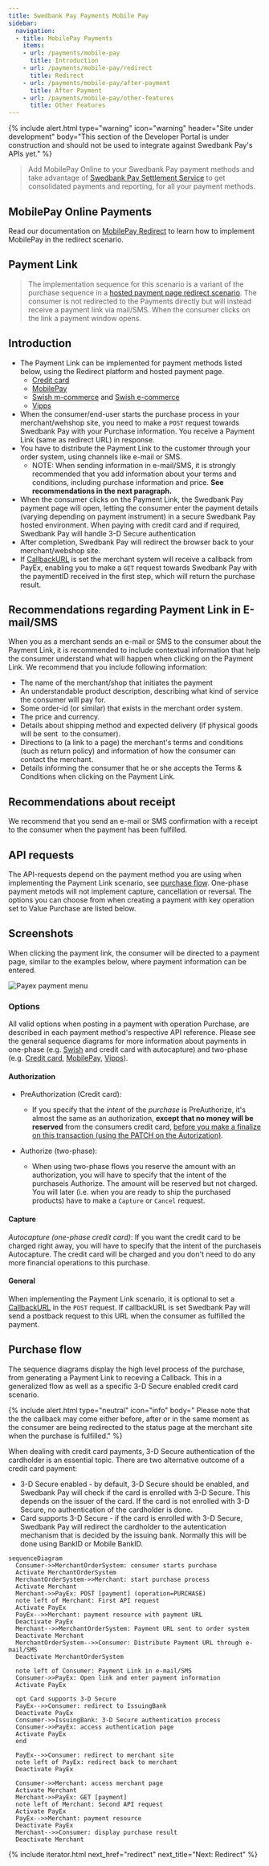 ```yaml
---
title: Swedbank Pay Payments Mobile Pay
sidebar:
  navigation:
  - title: MobilePay Payments
    items:
    - url: /payments/mobile-pay
      title: Introduction
    - url: /payments/mobile-pay/redirect
      title: Redirect
    - url: /payments/mobile-pay/after-payment
      title: After Payment
    - url: /payments/mobile-pay/other-features
      title: Other Features
---
```


{% include alert.html type="warning"
                      icon="warning"
                      header="Site under development"
                      body="This section of the Developer Portal is under construction and
                      should not be used to integrate against Swedbank Pay's
                      APIs yet." %}

>Add MobilePay Online to your Swedbank Pay payment methods and take advantage
of [Swedbank Pay Settlement Service][payex-reconciliation-and-settlement] to
get consolidated payments and reporting, for all your payment methods.

## MobilePay Online Payments

Read our documentation on [MobilePay Redirect](/payments/mobile-pay/redirect)
to learn how to implement MobilePay in the redirect scenario.

## Payment Link

>The implementation sequence for this scenario is a variant of the purchase
 sequence in a
 [hosted payment page redirect scenario][redirect-implementation].
 The consumer is not redirected to the Payments directly but will
 instead receive a payment link via mail/SMS.
 When the consumer clicks on the link a payment window opens.

## Introduction

* The Payment Link can be implemented for payment methods listed below,
  using the Redirect platform and hosted payment page.
  * [Credit card][credit-card]
  * [MobilePay][mobile-pay]
  * [Swish m-commerce][swish-m-commerce] and [Swish e-commerce][swish-e-commerce]
  * [Vipps][vipps]
* When the consumer/end-user starts the purchase process in your
  merchant/wehshop site, you need to make a `POST` request towards Swedbank Pay
  with your Purchase information.
  You receive a Payment Link (same as redirect URL) in response.
* You have to distribute the Payment Link to the customer through your order
  system, using channels like e-mail or SMS.
  * NOTE: When sending information in e-mail/SMS, it is strongly recommended
   that you add information about your terms and conditions, including
   purchase information and price.
    **See recommendations in the next paragraph.**
* When the consumer clicks on the Payment Link, the Swedbank Pay payment page
  will open, letting the consumer enter the payment details (varying depending
  on payment instrument) in a secure Swedbank Pay hosted environment.
  When paying with credit card and if required, Swedbank Pay will handle
  3-D Secure authentication
* After completion, Swedbank Pay will redirect the browser back to your
  merchant/webshop site.
* If [CallbackURL][technical-reference-callback] is set the merchant system
  will receive a callback from PayEx, enabling you to make a `GET` request
  towards Swedbank Pay with the paymentID received in the first step,
  which will return the purchase result.

## Recommendations regarding Payment Link in E-mail/SMS

When you as a merchant sends an e-mail or SMS to the consumer about the
Payment Link, it is recommended to include contextual information that help
the consumer understand what will happen when clicking on the Payment Link.
We recommend that you include following information:

* The name of the merchant/shop that initiates the payment
* An understandable product description, describing what kind of service the
  consumer will pay for.
* Some order-id (or similar) that exists in the merchant order system.
* The price and currency.
* Details about shipping method and expected delivery
  (if physical goods will be sent  to the consumer).
* Directions to (a link to a page) the merchant's terms and conditions
  (such as return policy) and information of how the consumer can contact the
  merchant.
* Details informing the consumer that he or she accepts the Terms & Conditions
  when clicking on the Payment Link.

## Recommendations about receipt

We recommend that you send an e-mail or SMS confirmation with a receipt to
the consumer when the payment has been fulfilled.

## API requests

The API-requests depend on the payment method you are using when implementing
the Payment Link scenario, see [purchase flow](#purchase-flow).
One-phase payment metods will not implement capture, cancellation or reversal.
The options you can choose from when creating a payment with key operation set
to Value Purchase are listed below.

## Screenshots

When clicking the payment link, the consumer will be directed to a payment
page, similar to the examples below, where payment information can be entered.

![Payex payment menu][paymentMethodsScreenshot]

### Options

All valid options when posting in a payment with operation Purchase,
are described in each payment method's respective API reference.
Please see the general sequence diagrams for more information about payments
in one-phase (e.g. [Swish][swish-m-commerce] and credit card with autocapture)
and two-phase (e.g. [Credit card][credit-card],
[MobilePay][mobile-pay], [Vipps][vipps]).

#### Authorization

* PreAuthorization (Credit card):
  * If you specify that the _intent_ of the _purchase_ is PreAuthorize,
   it's almost the same as an authorization,
    **except that no money will be reserved** from the consumers credit card,
   [before you make a finalize on this transaction (using the PATCH on
   the Autorization)][tecnical-reference-finalize].

* Authorize (two-phase):
  * When using two-phase flows you reserve the amount with an authorization,
   you will have to specify that the intent of the purchaseis Authorize.
   The amount will be reserved but not charged.
   You will later (i.e. when you are ready to ship the purchased products)
   have to make a `Capture` or `Cancel` request.

#### Capture

*Autocapture (one-phase credit card)*:
If you want the credit card to be charged right away, you will have to specify
that the intent of the purchaseis Autocapture.
The credit card will be charged and you don't need to do any more financial
operations to this purchase.

#### General

When implementing the Payment Link scenario, it is optional to set a
[CallbackURL][technical-reference-callback] in the `POST` request.
If callbackURL is set Swedbank Pay will send a postback request to this URL
when the consumer as fulfilled the payment.

## Purchase flow

The sequence diagrams display the high level process of the purchase,
from generating a Payment Link to receving a Callback.
This in a generalized flow as well as a specific 3-D Secure enabled credit
card scenario.

{% include alert.html type="neutral" icon="info" body="
Please note that the the callback may come either before, after or in the same
moment as the consumer are being redirected to the status page at the merchant
site when the purchase is fulfilled." %}

When dealing with credit card payments, 3-D Secure authentication of the
cardholder is an essential topic.
There are two alternative outcome of a credit card payment:

* 3-D Secure enabled - by default, 3-D Secure should be enabled, and Swedbank
  Pay will check if the card is enrolled with 3-D Secure.
  This depends on the issuer of the card.
  If the card is not enrolled with 3-D Secure, no authentication
  of the cardholder is done.
* Card supports 3-D Secure - if the card is enrolled with 3-D Secure,
  Swedbank Pay will redirect the cardholder to the autentication mechanism
  that is decided by the issuing bank.
  Normally this will be done using BankID or Mobile BankID.

```mermaid
sequenceDiagram
  Consumer->>MerchantOrderSystem: consumer starts purchase
  Activate MerchantOrderSystem
  MerchantOrderSystem->>Merchant: start purchase process
  Activate Merchant
  Merchant->>PayEx: POST [payment] (operation=PURCHASE)
  note left of Merchant: First API request
  Activate PayEx
  PayEx-->>Merchant: payment resource with payment URL
  Deactivate PayEx
  Merchant-->>MerchantOrderSystem: Payment URL sent to order system
  Deactivate Merchant
  MerchantOrderSystem-->>Consumer: Distribute Payment URL through e-mail/SMS
  Deactivate MerchantOrderSystem

  note left of Consumer: Payment Link in e-mail/SMS
  Consumer->>PayEx: Open link and enter payment information
  Activate PayEx

  opt Card supports 3-D Secure
  PayEx-->>Consumer: redirect to IssuingBank
  Deactivate PayEx
  Consumer->>IssuingBank: 3-D Secure authentication process
  Consumer->>PayEx: access authentication page
  Activate PayEx
  end

  PayEx-->>Consumer: redirect to merchant site
  note left of PayEx: redirect back to merchant
  Deactivate PayEx

  Consumer->>Merchant: access merchant page
  Activate Merchant
  Merchant->>PayEx: GET [payment]
  note left of Merchant: Second API request
  Activate PayEx
  PayEx-->>Merchant: payment resource
  Deactivate PayEx
  Merchant-->>Consumer: display purchase result
  Deactivate Merchant
```

{% include iterator.html
                         next_href="redirect"
                         next_title="Next: Redirect" %}

[paymentMethodsScreenshot]: /assets/img/checkout/payment_methods.PNG
[credit-card]: /payments/credit-card/
[mobile-pay]: /payments/mobile-pay/
[payex-reconciliation-and-settlement]: /payments/mobile-pay/other-features#settlement-and-reconcilliation
[redirect-implementation]: /payments/mobile-pay/redirect
[swish-e-commerce]: /payments/swish/#swish-e-commerce-redirect-to-payment-pages
[swish-m-commerce]: /payments/swish/#swish-m-commerce-redirect-to-payment-pages
[technical-reference-callback]: /payments/mobile-pay/other-features#callback
[tecnical-reference-finalize]: /payments/mobile-pay/after-payment#finalize
[vipps]: /payments/vipps/
